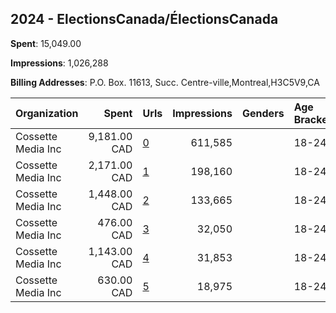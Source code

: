 ## 2024 - ElectionsCanada/ÉlectionsCanada 
**Spent**: 15,049.00

**Impressions**: 1,026,288

**Billing Addresses**: P.O. Box. 11613, Succ. Centre-ville,Montreal,H3C5V9,CA

|Organization|Spent|Urls|Impressions|Genders|Age Brackets|Country Codes|
|:---|---:|:---|---:|:---|:---|:---|
|Cossette Media Inc|9,181.00 CAD|[0](https://www.snap.com/political-ads/asset/a5e8a259d08597447c952d78bea4ddbdb6a50c2822f0bc2b96d0bb0c063891c7?mediaType=jpg)|611,585||18-24|canada|
|Cossette Media Inc|2,171.00 CAD|[1](https://www.snap.com/political-ads/asset/99120e95bd6d46d631f6789f87bc9620fcee94b4b667d937a36d1ab0fce63f94?mediaType=mp4)|198,160||18-24|canada|
|Cossette Media Inc|1,448.00 CAD|[2](https://www.snap.com/political-ads/asset/8fabd0826e65852b8b62b0b830a7eef32a3008a25da862220ee78bc11a468b4e?mediaType=mp4)|133,665||18-24|canada|
|Cossette Media Inc|476.00 CAD|[3](https://www.snap.com/political-ads/asset/4b9e8766d3883f1079a9f6ec5d7c5757ce28860b732805fbc4a51cfd768cd62f?mediaType=jpg)|32,050||18-24|canada|
|Cossette Media Inc|1,143.00 CAD|[4](https://www.snap.com/political-ads/asset/e4aa727a8d7eaf100dd67fef80fe26a0e255f065ef4d548081baaef79951e369?mediaType=mp4)|31,853||18-24|canada|
|Cossette Media Inc|630.00 CAD|[5](https://www.snap.com/political-ads/asset/53ed749bc3210f091807f43950f92db3470d8bf587b466e4548456ac91dc34f3?mediaType=mp4)|18,975||18-24|canada|
